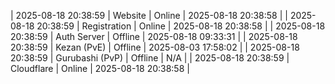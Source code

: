 | 2025-08-18 20:38:59 | Website | Online | 2025-08-18 20:38:58 |
| 2025-08-18 20:38:59 | Registration | Online | 2025-08-18 20:38:58 |
| 2025-08-18 20:38:59 | Auth Server | Offline | 2025-08-18 09:33:31 |
| 2025-08-18 20:38:59 | Kezan (PvE) | Offline | 2025-08-03 17:58:02 |
| 2025-08-18 20:38:59 | Gurubashi (PvP) | Offline | N/A |
| 2025-08-18 20:38:59 | Cloudflare | Online | 2025-08-18 20:38:58 |
